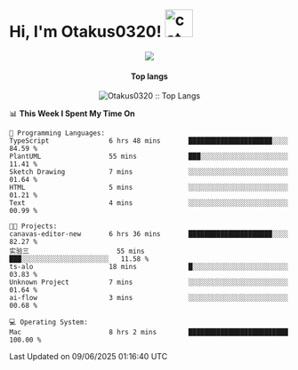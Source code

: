 <h1> Hi, I'm Otakus0320! <img src="https://media.giphy.com/media/mGcNjsfWAjY5AEZNw6/giphy.gif" width="50" alt="cat"></h1>

<p align="center"><a href="https://wakatime.com/@044d69d0-1253-4f60-96b6-5d19a0f9dde5"><img src="https://wakatime.com/badge/user/044d69d0-1253-4f60-96b6-5d19a0f9dde5.svg" /></a></p>

<h4 align="center">Top langs</h4>

<p align="center"><img src="https://github-readme-stats.vercel.app/api/top-langs/?username=Otakus0320&langs_count=10&theme=tokyonight&layout=compact&timestamp={{random_number}}" alt="Otakus0320 :: Top Langs" /></p>

<!--START_SECTION:waka-->
📊 **This Week I Spent My Time On** 

```text
💬 Programming Languages: 
TypeScript               6 hrs 48 mins       █████████████████████░░░░   84.59 % 
PlantUML                 55 mins             ███░░░░░░░░░░░░░░░░░░░░░░   11.41 % 
Sketch Drawing           7 mins              ░░░░░░░░░░░░░░░░░░░░░░░░░   01.64 % 
HTML                     5 mins              ░░░░░░░░░░░░░░░░░░░░░░░░░   01.21 % 
Text                     4 mins              ░░░░░░░░░░░░░░░░░░░░░░░░░   00.99 % 

🐱‍💻 Projects: 
canavas-editor-new       6 hrs 36 mins       █████████████████████░░░░   82.27 % 
实验三                      55 mins             ███░░░░░░░░░░░░░░░░░░░░░░   11.58 % 
ts-alo                   18 mins             █░░░░░░░░░░░░░░░░░░░░░░░░   03.83 % 
Unknown Project          7 mins              ░░░░░░░░░░░░░░░░░░░░░░░░░   01.64 % 
ai-flow                  3 mins              ░░░░░░░░░░░░░░░░░░░░░░░░░   00.68 % 

💻 Operating System: 
Mac                      8 hrs 2 mins        █████████████████████████   100.00 % 
```


 Last Updated on 09/06/2025 01:16:40 UTC
<!--END_SECTION:waka-->
